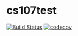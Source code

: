 # cs107test
[![Build Status](https://travis-ci.com/yxf19902008/cs107test.svg?branch=main)](https://travis-ci.com/yxf19902008/cs107test)
[![codecov](https://codecov.io/gh/yxf19902008/cs107test/branch/master/graph/badge.svg?token=TVLR1I7NLV)](undefined)
